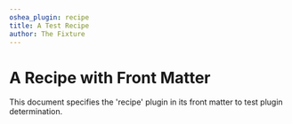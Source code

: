 ```yaml
---
oshea_plugin: recipe
title: A Test Recipe
author: The Fixture
---
```


# A Recipe with Front Matter

This document specifies the 'recipe' plugin in its front matter to test plugin determination.
